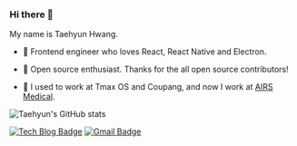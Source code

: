 ### Hi there 👋

My name is Taehyun Hwang.

* 🎨 Frontend engineer who loves React, React Native and Electron.

* 🎁 Open source enthusiast. Thanks for the all open source contributors!

* 🏢 I used to work at Tmax OS and Coupang, and now I work at [AIRS Medical](https://airs-medical.com/company).

![Taehyun's GitHub stats](https://github-readme-stats.vercel.app/api?username=HwangTaehyun&hide=prs&count_private=true&include_all_commits=true&show_icons=true&theme=swift)

[![Tech Blog Badge](http://img.shields.io/badge/-Tech%20blog-black?style=flat-square&logo=github&link=https://HwangTaehyun.github.io/)](https://HwangTaehyun.github.io/)
[![Gmail Badge](https://img.shields.io/badge/Gmail-d14836?style=flat-square&logo=Gmail&logoColor=white&link=mailto:eeht1717@gmail.com)](mailto:snugyun01@gmail.com)
